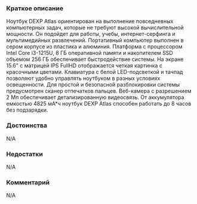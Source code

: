 ### **Краткое описание**
Ноутбук DEXP Atlas ориентирован на выполнение повседневных компьютерных задач, которые не требуют высокой вычислительной мощности. Он подойдет для работы, учебы, интернет-серфинга и мультимедийных развлечений. Портативный компьютер выполнен в сером корпусе из пластика и алюминия. Платформа с процессором Intel Core i3-1215U, 8 ГБ оперативной памяти и накопителем SSD объемом 256 ГБ обеспечивает быстродействие системы.  На экране 15.6" с матрицей IPS FullHD отображается четкая картинка с красочными цветами. Клавиатура с белой LED-подсветкой и тачпад позволяют удобно управлять ноутбуком в разных условиях освещенности. Для простой и безопасной разблокировки системы предусмотрен сканер отпечатков пальцев. Веб-камера с разрешением 2 Мп обеспечивает детализированную видеосвязь. От аккумулятора емкостью 4825 мА*ч ноутбук DEXP Atlas способен работать до 8 часов без подзарядки.

### **Достоинства**
N/A

### **Недостатки**
N/A

### **Комментарий**
N/A
